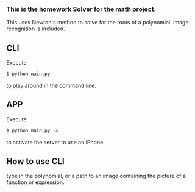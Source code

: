 ### This is the homework Solver for the math project.
This uses Newton's method to solve for the roots of a polynomial.
Image recognition is included.

## CLI

Execute
```sh
$ python main.py
```
to play around in the command line.

## APP

Execute
```sh
$ python main.py -a
```
to activate the server to use an iPhone.

## How to use CLI

type in the polynomial, or a path to an image containing the picture of a function or expression.
